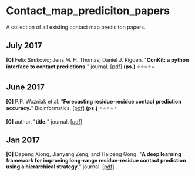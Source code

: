 # Contact_map_prediciton_papers
A collection of all existing contact map prediciton papers.

## July 2017
**[0]** Felix Simkovic; Jens M. H. Thomas; Daniel J. Rigden. "**ConKit: a python interface to contact predictions.**" journal. [[pdf]](https://oup.silverchair-cdn.com/oup/backfile/Content_public/Journal/bioinformatics/33/14/10.1093_bioinformatics_btx148/2/btx148.pdf?Expires=1503484848&Signature=RUPMz-7YOT1NgfkaQGxqfOG0-VBQBqrrZWLMOcYxqAHZfAytUgHgr46-mCZ1k9i7Be7yMGdJAHX88iRVpsCX6GocqkHtiAUaVKJo7xB6mob5pmGnTrhhEqB7LTOqzgnrExTy0Lhd5WpQwtVHq938dmirkqCiQmZFCYv8m~szILL6Q-0q9qlg7PVThMmCNHYVg4t3BUaoDLRQUauy9UX0LpiCjySfB9jLnIm2AA4pc~p1fiq6B3eK-MwYW07mJiHZsLp6QBdw55BGCeOxGm~QBNc~QAmx4CTeKUv6VQJcfpnFC2t4mQxpa9CtlZ3uwvp2gR~Y~wUIk7ZKhKkQK8loxA__&Key-Pair-Id=APKAIUCZBIA4LVPAVW3Q) **(ps.)** :star::star::star::star::star:

## June 2017

**[0]** P.P. Wozniak et al. "**Forecasting residue-residue contact prediction accuracy.**" Bioinformatics. [[pdf]](https://oup.silverchair-cdn.com/oup/backfile/Content_public/Journal/bioinformatics/PAP/10.1093_bioinformatics_btx416/3/btx416.pdf?Expires=1499682511&Signature=A1S2QUSU3aQ9ZSY3LCmlKDLP1eUcEwTHgojvsjfEYvkJha7HkLs73iW8iRItQWG5xqOjbhuzx0rz0WZADBkPuIADmf4VlcAQwU51eMBfwaHPCGeOBP5f8HK7pugJ4KxijFKssaPWh102DqVygx91shlP8RAzG4SXn4LrBQCiJ-uiOjb5MfPXFI-w73OSw4JcnZ7LNtsqezaeTULcpgZ1-Ortx5O0sEsjwTE~tr0CbWBEgdSFZK61CmUb1yUsoCsXnbHpvXubQt1zTvNsO587UVKyyraTYdHr1iiKKqCurST54~V4lHQJ4rSxCx0VS6HG2jcZsk3Fn6RQgadkrvvMdA__&Key-Pair-Id=APKAIUCZBIA4LVPAVW3Q) **(ps.)** :star::star::star::star::star:

**[0]** author. "**title.**" journal. [[pdf]](site) 

## Jan 2017

**[0]** Dapeng Xiong, Jianyang Zeng, and Haipeng Gong. "**A deep learning framework for improving long-range residue-residue contact prediction using a hierarchical strategy.**" journal. [[pdf]](https://watermark.silverchair.com/api/watermark?token=AQECAHi208BE49Ooan9kkhW_Ercy7Dm3ZL_9Cf3qfKAc485ysgAAAgowggIGBgkqhkiG9w0BBwagggH3MIIB8wIBADCCAewGCSqGSIb3DQEHATAeBglghkgBZQMEAS4wEQQMh9M-QugvW0Es3DVZAgEQgIIBvbkcqNIiwp1gd5Aab6C3NCIkvztpTmsziPfolzO1kjoDZ53aOVcDFtCpNTdwPLTlpY_CZNBhs_7zuzj4p8BFo5EEHwIHwHQ1D8YE9MbyR2hiCN6LJZ5I_6I6ZHpcd-FHDzlDFu9GKScSK31tFiKkr8WBdvGDFJgibOv6vK2cF8Be7G2Mwv_9fjxNNGeNXdACQiHiQpYGcGBn_ednnGpTbxU1MTDfZJj_ZEbJZw0e1D7GiNFhv6lShoXuCD_5RnQwcUaXB2zBF7uCY2qSxWGX78FE6sKpSpGKbE3QtXeLHE0PDoBEy6U_E5tQ-WGsAejNAXEf-NaCUUBAPGut34Q1AsCTknauUh7UWm3RmPOe5UF7f3i8v06vnNny1LM4cRRYf8RakyAWjSz3B66RMa_ZRiGKmw76abPzlLDEm6QYicEHApn05g3cXLYfxVzRYOPb5no4eK7sndo0ZCvXL0I5LF-vXRjZ5HDRMhUld-aHyD4ZCm12cvXBrd2nBYCeQzN6J-V17HeIamxgg3VYrvS8sVKyEuP2V4FCJSKehLWJiXNIBdoy59CzpU37BWa2Up_1zMqv2-JmUj1tAWmF_JI) 
